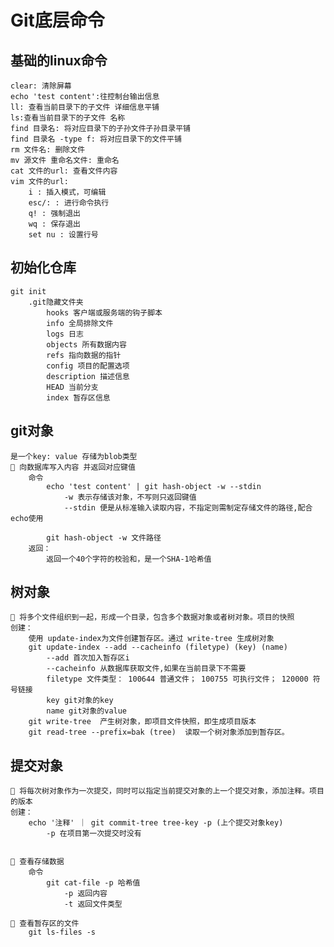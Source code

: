 # Git底层命令

## 基础的linux命令

    clear: 清除屏幕
    echo 'test content':往控制台输出信息
    ll: 查看当前目录下的子文件 详细信息平铺
    ls:查看当前目录下的子文件 名称
    find 目录名: 将对应目录下的子孙文件子孙目录平铺
    find 目录名 -type f: 将对应目录下的文件平铺
    rm 文件名: 删除文件
    mv 源文件 重命名文件: 重命名
    cat 文件的url: 查看文件内容
    vim 文件的url: 
        i : 插入模式，可编辑
        esc/: : 进行命令执行
        q! : 强制退出
        wq : 保存退出
        set nu : 设置行号

## 初始化仓库

    git init 
        .git隐藏文件夹
            hooks 客户端或服务端的钩子脚本
            info 全局排除文件
            logs 日志
            objects 所有数据内容
            refs 指向数据的指针
            config 项目的配置选项
            description 描述信息
            HEAD 当前分支
            index 暂存区信息

## git对象

    是一个key: value 存储为blob类型
    🌟 向数据库写入内容 并返回对应键值 
        命令
            echo 'test content' | git hash-object -w --stdin
                -w 表示存储该对象，不写则只返回键值
                --stdin 便是从标准输入读取内容，不指定则需制定存储文件的路径,配合echo使用

            git hash-object -w 文件路径
        返回：
            返回一个40个字符的校验和，是一个SHA-1哈希值

## 树对象

    🌟 将多个文件组织到一起，形成一个目录，包含多个数据对象或者树对象。项目的快照
    创建： 
        使用 update-index为文件创建暂存区。通过 write-tree 生成树对象
        git update-index --add --cacheinfo (filetype) (key) (name)
            --add 首次加入暂存区i
            --cacheinfo 从数据库获取文件,如果在当前目录下不需要
            filetype 文件类型： 100644 普通文件； 100755 可执行文件； 120000 符号链接
            key git对象的key
            name git对象的value
        git write-tree  产生树对象，即项目文件快照，即生成项目版本
        git read-tree --prefix=bak (tree)  读取一个树对象添加到暂存区。

## 提交对象

    🌟 将每次树对象作为一次提交，同时可以指定当前提交对象的上一个提交对象，添加注释。项目的版本
    创建：
        echo '注释' ｜ git commit-tree tree-key -p (上个提交对象key)
            -p 在项目第一次提交时没有


    🌟 查看存储数据
        命令
            git cat-file -p 哈希值
                -p 返回内容
                -t 返回文件类型

    🌟 查看暂存区的文件
        git ls-files -s
